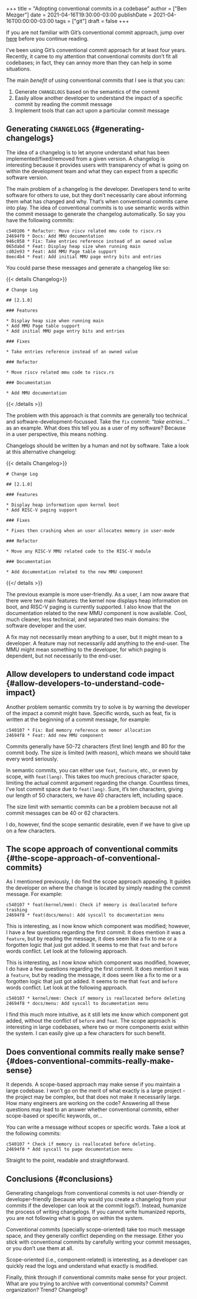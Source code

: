 +++
title = "Adopting conventional commits in a codebase"
author = ["Ben Mezger"]
date = 2021-04-16T19:30:00-03:00
publishDate = 2021-04-16T00:00:00-03:00
tags = ["git"]
draft = false
+++

If you are not familiar with Git&rsquo;s conventional commit approach, jump over [here](https://www.conventionalcommits.org/)
before you continue reading.

I&rsquo;ve been using Git&rsquo;s conventional commit approach for at least four years.
Recently, it came to my attention that conventional commits don&rsquo;t fit all
codebases; in fact, they can annoy more than they can help in some situations.

The main _benefit_ of using conventional commits that I see is that you can:

1.  Generate `CHANGELOGS` based on the semantics of the commit
2.  Easily allow another developer to understand the impact of a specific commit
    by reading the commit message
3.  Implement tools that can act upon a particular commit message

## Generating `CHANGELOGS` {#generating-changelogs}

The idea of a changelog is to let anyone understand what has been
implemented/fixed/removed from a given version. A changelog is interesting
because it provides users with transparency of what is going on within the
development team and what they can expect from a specific software version.

The main problem of a changelog is the developer. Developers tend to write
software for others to use, but they don&rsquo;t necessarily care about informing them
what has changed and why. That&rsquo;s when conventional commits came into play. The
idea of conventional commits is to use semantic words within the commit message
to generate the changelog automatically. So say you have the following commits:

```nil
c540106 * Refactor: Move riscv related mmu code to riscv.rs
24694f0 * Docs: Add MMU documentation
946c058 * Fix: Take entries reference instead of an owned value
065dabd * Feat: Display heap size when running main
cd02e93 * Feat: Add MMU Page table support
8eec4b4 * Feat: Add initial MMU page entry bits and entries
```

You could parse these messages and generate a changelog like so:

{{< details Changelog>}}

```text
# Change Log

## [2.1.0]

### Features

* Display heap size when running main
* Add MMU Page table support
* Add initial MMU page entry bits and entries

### Fixes

* Take entries reference instead of an owned value

### Refactor

* Move riscv related mmu code to riscv.rs

### Documentation

* Add MMU documentation
```

{{< /details >}}

The problem with this approach is that commits are generally too technical and
software-development-focussed. Take the `fix` commit: &ldquo;_take entries&#x2026;_&rdquo; as an
example. What does this tell you as a user of my software? Because in a user
perspective, this means nothing.

Changelogs should be written by a human and not by software. Take a look at this
alternative changelog:

{{< details Changelog>}}

```text
# Change Log

## [2.1.0]

### Features

* Display heap information upon kernel boot
* Add RISC-V paging support

### Fixes

* Fixes then crashing when an user allocates memory in user-mode

### Refactor

* Move any RISC-V MMU related code to the RISC-V module

### Documentation

* Add documentation related to the new MMU component
```

{{</ details >}}

The previous example is more user-friendly. As a user, I am now aware that there
were two main features: the kernel now displays heap information on boot, and
RISC-V paging is currently supported. I also know that the documentation related
to the new MMU component is now available. Cool, much cleaner, less technical,
and separated two main domains: the software developer and the user.

A fix may not necessarily mean anything to a user, but it might mean to a
developer. A feature may not necessarily add anything to the end-user. The MMU
might mean something to the developer, for which paging is dependent, but not
necessarily to the end-user.

## Allow developers to understand code impact {#allow-developers-to-understand-code-impact}

Another problem semantic commits try to solve is by warning the developer of the
impact a commit might have. Specific words, such as feat, fix is written at the
beginning of a commit message, for example:

```text
c540107 * Fix: Bad memory reference on memor allocation
24694f8 * Feat: Add new MMU component
```

Commits generally have 50-72 characters (first line) length and 80 for the
commit body. The size is limited (with reason), which means we should take every
word seriously.

In semantic commits, you can either use `feat`, `feature`, etc., or even by
scope, with `feat(lang)`. This takes too much precious character space, limiting
the actual commit argument regarding the change. Countless times, I&rsquo;ve lost
commit space due to `feat(lang)`. Sure, it&rsquo;s ten characters, giving our length
of 50 characters, we have 40 characters left, including space.

The size limit with semantic commits can be a problem because not all commit
messages can be 40 or 62 characters.

I do, however, find the scope semantic desirable, even if we have to give
up on a few characters.

## The scope approach of conventional commits {#the-scope-approach-of-conventional-commits}

As I mentioned previously, I do find the scope approach appealing. It guides the
developer on where the change is located by simply reading the commit message.
For example:

```text
c540107 * feat(kernel/mem): Check if memory is deallocated before trashing
24694f8 * feat(docs/menu): Add syscall to documentation menu
```

This is interesting, as I now know which component was modified; however, I have
a few questions regarding the first commit. It does mention it was a `feature`,
but by reading the message, it does seem like a fix to me or a forgotten logic
that just got added. It seems to me that `feat` and `before` words conflict. Let
look at the following approach.

This is interesting, as I now know which component was modified, however, I
do have a few questions regarding the first commit. It does mention it was a
`feature`, but by reading the message, it does seem like a fix to me or a
forgotten logic that just got added. It seems to me that `feat` and `before`
words conflict. Let look at the following approach.

```text
c540107 * kernel/mem: Check if memory is reallocated before deleting
24694f8 * docs/menu: Add syscall to documentation menu
```

I find this much more intuitive, as it still lets me know which component got
added, without the conflict of `before` and `feat`.
The scope approach is interesting in large codebases, where two or more
components exist within the system. I can easily give up a few characters for
such benefit.

## Does conventional commits really make sense? {#does-conventional-commits-really-make-sense}

It depends. A scope-based approach may make sense if you maintain a large
codebase. I won&rsquo;t go on the merit of what exactly is a large project - the
project may be complex, but that does not make it necessarily large. How many
engineers are working on the code? Answering all these questions may lead to an
answer whether conventional commits, either scope-based or specific keywords,
or&#x2026;

You can write a message without scopes or specific words. Take a look at the
following commits:

```text
c540107 * Check if memory is reallocated before deleting.
24694f8 * Add syscall to page documentation menu
```

Straight to the point, readable and straightforward.

## Conclusions {#conclusions}

Generating changelogs from conventional commits is not user-friendly or
developer-friendly (because why would you create a changelog from your commits
if the developer can look at the commit logs?). Instead, humanize the process of
writing changelogs. If you cannot write humanized reports, you are not following
what is going on within the system.

Conventional commits (specially scope-oriented) take too much message space, and
they generally conflict depending on the message. Either you stick with
conventional commits by carefully writing your commit messages, or you don&rsquo;t use
them at all.

Scope-oriented (i.e., component-related) is interesting, as a developer can
quickly read the logs and understand what exactly is modified.

Finally, think through if conventional commits make sense for your project. What
are you trying to archive with conventional commits? Commit organization? Trend?
Changelog?
